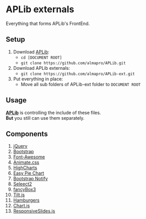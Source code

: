 # APLib externals
Everything that forms APLib's FrontEnd.

## Setup
1. Download [APLib](https://github.com/almapro/APLib/):  
   * `cd [DOCUMENT ROOT]`  
   * `git clone https://github.com/almapro/APLib.git`  
2. Download APLib externals:  
   * `git clone https://github.com/almapro/APLib-ext.git`  
3. Put everything in place:  
   * Move all sub folders of APLib-ext folder to `DOCUMENT ROOT`  

## Usage
[**APLib**](https://github.com/almapro/APLib/) is controlling the include of these files.  
**But** you still can use them separately.
## Components
1. [jQuery](https://jquery.com/)
2. [Bootstrap](https://getbootstrap.com/)
3. [Font-Awesome](http://fontawesome.io/)
4. [Animate.css](https://github.com/daneden/animate.css/)
5. [HighCharts](https://www.highcharts.com/)
6. [Easy Pie Chart](https://github.com/rendro/easy-pie-chart)
7. [Bootstrap Notify](http://bootstrap-notify.remabledesigns.com/)
8. [Seleect2](https://select2.org/)
9. [fancyBox3](http://fancyapps.com/fancybox/3/)
10. [Tilt.js](http://gijsroge.github.io/tilt.js/)
11. [Hamburgers](https://jonsuh.com/hamburgers/)
12. [Chart.js](http://chartjs.org/)
13. [ResponsiveSlides.js](http://responsiveslides.com/)
